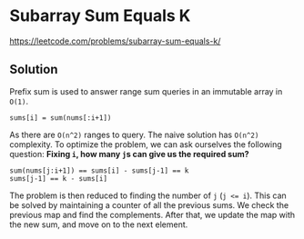 # Subarray Sum Equals K

https://leetcode.com/problems/subarray-sum-equals-k/

## Solution

Prefix sum is used to answer range sum queries in an immutable array in `O(1)`.

```
sums[i] = sum(nums[:i+1])
```

As there are `O(n^2)` ranges to query. The naive solution has `O(n^2)` complexity. To optimize the problem, we can ask
ourselves the following question: **Fixing `i`, how many `j`s can give us the required sum?**

```
sum(nums[j:i+1]) == sums[i] - sums[j-1] == k
sums[j-1] == k - sums[i]
```

The problem is then reduced to finding the number of `j` (`j <= i`). This can be solved by maintaining a counter of all
the previous sums. We check the previous map and find the complements. After that, we update the map with the new sum,
and move on to the next element.